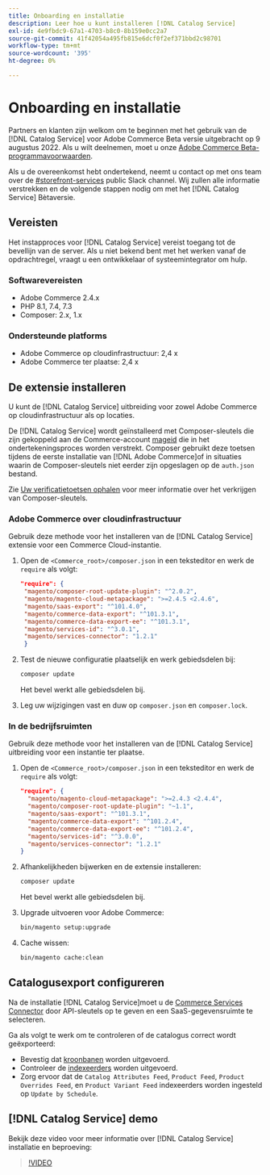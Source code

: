 ```yaml
---
title: Onboarding en installatie
description: Leer hoe u kunt installeren [!DNL Catalog Service]
exl-id: 4e9fbdc9-67a1-4703-b8c0-8b159e0cc2a7
source-git-commit: 41f42054a495fb815e6dcf0f2ef371bbd2c98701
workflow-type: tm+mt
source-wordcount: '395'
ht-degree: 0%

---
```


# Onboarding en installatie

Partners en klanten zijn welkom om te beginnen met het gebruik van de [!DNL Catalog Service] voor Adobe Commerce Beta versie uitgebracht op 9 augustus 2022. Als u wilt deelnemen, moet u onze [Adobe Commerce Beta-programmavoorwaarden](https://experiencecloudpanel.adobe.com/h/s/6eGskQlHvLSHztsNmKCWMy).

Als u de overeenkomst hebt ondertekend, neemt u contact op met ons team over de [#storefront-services](https://magentocommeng.slack.com/archives/C03HVPG8RS4) public Slack channel. Wij zullen alle informatie verstrekken en de volgende stappen nodig om met het [!DNL Catalog Service] Bètaversie.

## Vereisten

Het instapproces voor [!DNL Catalog Service] vereist toegang tot de bevellijn van de server. Als u niet bekend bent met het werken vanaf de opdrachtregel, vraagt u een ontwikkelaar of systeemintegrator om hulp.

### Softwarevereisten

- Adobe Commerce 2.4.x
- PHP 8.1, 7.4, 7.3
- Composer: 2.x, 1.x

### Ondersteunde platforms

- Adobe Commerce op cloudinfrastructuur: 2,4 x
- Adobe Commerce ter plaatse: 2,4 x

## De extensie installeren

U kunt de [!DNL Catalog Service] uitbreiding voor zowel Adobe Commerce op cloudinfrastructuur als op locaties.

De [!DNL Catalog Service] wordt geïnstalleerd met Composer-sleutels die zijn gekoppeld aan de Commerce-account [mageid](https://developer.adobe.com/commerce/marketplace/guides/sellers/profile-personal/#field-descriptions) die in het ondertekeningsproces worden verstrekt. Composer gebruikt deze toetsen tijdens de eerste installatie van [!DNL Adobe Commerce]of in situaties waarin de Composer-sleutels niet eerder zijn opgeslagen op de `auth.json` bestand.

Zie [Uw verificatietoetsen ophalen](https://devdocs.magento.com/guides/v2.4/install-gde/prereq/connect-auth.html) voor meer informatie over het verkrijgen van Composer-sleutels.

### Adobe Commerce over cloudinfrastructuur

Gebruik deze methode voor het installeren van de [!DNL Catalog Service] extensie voor een Commerce Cloud-instantie.

1. Open de `<Commerce_root>/composer.json` in een teksteditor en werk de `require` als volgt:

   ```json
   "require": {
    "magento/composer-root-update-plugin": "^2.0.2",
    "magento/magento-cloud-metapackage": ">=2.4.5 <2.4.6",
    "magento/saas-export": "^101.4.0",
    "magento/commerce-data-export": "^101.3.1",
    "magento/commerce-data-export-ee": "^101.3.1",
    "magento/services-id": "^3.0.1",
    "magento/services-connector": "1.2.1"
    }
   ```

   <!-- What if the customer already has other services installed, and some of these lines are already present? Do they need to delete the duplications? What if the version numbers are different? -->

1. Test de nieuwe configuratie plaatselijk en werk gebiedsdelen bij:

   ```bash
   composer update
   ```

   Het bevel werkt alle gebiedsdelen bij.

1. Leg uw wijzigingen vast en duw op `composer.json` en `composer.lock`.

### In de bedrijfsruimten

Gebruik deze methode voor het installeren van de [!DNL Catalog Service] uitbreiding voor een instantie ter plaatse.

1. Open de `<Commerce_root>/composer.json` in een teksteditor en werk de `require` als volgt:

   ```json
   "require": {
     "magento/magento-cloud-metapackage": ">=2.4.3 <2.4.4",
     "magento/composer-root-update-plugin": "~1.1",
     "magento/saas-export": "^101.3.1",
     "magento/commerce-data-export": "^101.2.4",    
     "magento/commerce-data-export-ee": "^101.2.4",
     "magento/services-id": "^3.0.0",
     "magento/services-connector": "1.2.1"
   }
   ```

1. Afhankelijkheden bijwerken en de extensie installeren:

   ```bash
   composer update
   ```

   Het bevel werkt alle gebiedsdelen bij.

1. Upgrade uitvoeren voor Adobe Commerce:

   ```bash
   bin/magento setup:upgrade
   ```

1. Cache wissen:

   ```bash
   bin/magento cache:clean
   ```

## Catalogusexport configureren

Na de installatie [!DNL Catalog Service]moet u de [Commerce Services Connector](../landing/saas.md) door API-sleutels op te geven en een SaaS-gegevensruimte te selecteren.

Ga als volgt te werk om te controleren of de catalogus correct wordt geëxporteerd:

- Bevestig dat [kroonbanen](https://experienceleague.adobe.com/docs/commerce-operations/configuration-guide/cli/configure-cron-jobs.html) worden uitgevoerd.
- Controleer de [indexeerders](https://experienceleague.adobe.com/docs/commerce-operations/configuration-guide/cli/manage-indexers.html) worden uitgevoerd.
- Zorg ervoor dat de `Catalog Attributes Feed`, `Product Feed`, `Product Overrides Feed`, en `Product Variant Feed` indexeerders worden ingesteld op `Update by Schedule`.

## [!DNL Catalog Service] demo

Bekijk deze video voor meer informatie over [!DNL Catalog Service] installatie en beproeving:

>[!VIDEO](https://video.tv.adobe.com/v/3409390?quality=12&learn=on)
